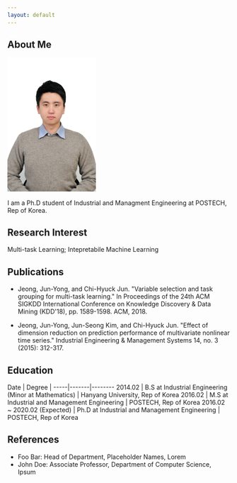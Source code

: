 ```yaml
---
layout: default
---
```


## About Me

<img class="profile-picture" src="pic.jpg" width="200">

I am a Ph.D student of Industrial and Managment Engineering at POSTECH, Rep of Korea.

## Research Interest

Multi-task Learning; Intepretabile Machine Learning 

## Publications

* Jeong, Jun-Yong, and Chi-Hyuck Jun. "Variable selection and task grouping for multi-task learning." In Proceedings of the 24th ACM SIGKDD International Conference on Knowledge Discovery & Data Mining (KDD'18), pp. 1589-1598. ACM, 2018.

* Jeong, Jun-Yong, Jun-Seong Kim, and Chi-Hyuck Jun. "Effect of dimension reduction on prediction performance of multivariate nonlinear time series." Industrial Engineering & Management Systems 14, no. 3 (2015): 312-317.

## Education
Date | Degree | 
-----|-------|--------
2014.02 | B.S at Industrial Engineering (Minor at Mathematics) | Hanyang University, Rep of Korea
2016.02 | M.S at Industrial and Management Engineering | POSTECH, Rep of Korea
2016.02 ~ 2020.02 (Expected)  | Ph.D at Industrial and Management Engineering | POSTECH, Rep of Korea

## References

* Foo Bar: Head of Department, Placeholder Names, Lorem
* John Doe: Associate Professor, Department of Computer Science, Ipsum
